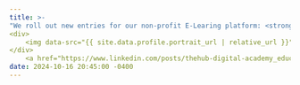 ```yaml
---
title: >-
"We roll out new entries for our non-profit E-Learing platform: <strong>TheHub Digital Academy</strong>"
<div>
    <img data-src="{{ site.data.profile.portrait_url | relative_url }}" class="lazy w-100 rounded" src="{{ '/assets/images/badges/TheHub.png' | relative_url }}">
</div>
    <a href="https://www.linkedin.com/posts/thehub-digital-academy_education-eabrlearning-cybersecurity-activity-7251617650370383872-qoXw?utm_source=share&utm_medium=member_desktop" target="_blank">Read more <i class="fas fa-angle-double-right"></i></a>
date: 2024-10-16 20:45:00 -0400
---
```

